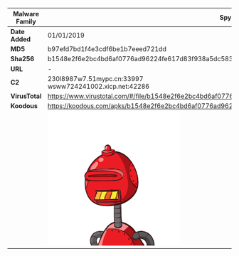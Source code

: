 | Malware Family | Spynote                                                      |
| -------------- | ------------------------------------------------------------ |
| **Date Added** | 01/01/2019                                                   |
| **MD5**        | b97efd7bd1f4e3cdf6be1b7eeed721dd                             |
| **Sha256**     | b1548e2f6e2bc4bd6af0776ad96224fe617d83f938a5dc583e95f022d0febc07 |
| **URL**        | -                                                            |
| **C2**         | 230l8987w7.51mypc.cn:33997<br />wsww724241002.xicp.net:42286 |
| **VirusTotal** | https://www.virustotal.com/#/file/b1548e2f6e2bc4bd6af0776ad96224fe617d83f938a5dc583e95f022d0febc07/detection |
| **Koodous**    | https://koodous.com/apks/b1548e2f6e2bc4bd6af0776ad96224fe617d83f938a5dc583e95f022d0febc07 |
|                | ![](../assets/b1548e2f6e2bc4bd6af0776ad96224fe617d83f938a5dc583e95f022d0febc07.png) |